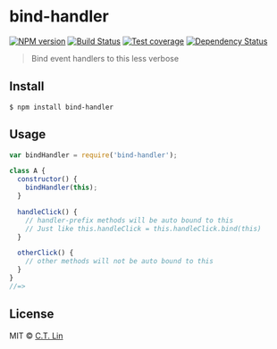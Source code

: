 # bind-handler

[![NPM version][npm-image]][npm-url]
[![Build Status][travis-image]][travis-url]
[![Test coverage][coveralls-image]][coveralls-url]
[![Dependency Status][david_img]][david_site]

> Bind event handlers to this less verbose


## Install

```
$ npm install bind-handler
```


## Usage

```js
var bindHandler = require('bind-handler');

class A {
  constructor() {
    bindHandler(this);
  }

  handleClick() {
	// handler-prefix methods will be auto bound to this
	// Just like this.handleClick = this.handleClick.bind(this)
  }

  otherClick() {
	// other methods will not be auto bound to this
  }
}
//=>
```

## License

MIT © [C.T. Lin](https://github.com/chentsulin/bind-handler)

[npm-image]: https://badge.fury.io/js/bind-handler.svg
[npm-url]: https://npmjs.org/package/bind-handler
[travis-image]: https://travis-ci.org/chentsulin/bind-handler.svg
[travis-url]: https://travis-ci.org/chentsulin/bind-handler
[coveralls-image]: https://coveralls.io/repos/chentsulin/bind-handler/badge.svg?branch=master&service=github
[coveralls-url]: https://coveralls.io/r/chentsulin/bind-handler?branch=master
[david_img]: https://david-dm.org/chentsulin/bind-handler.svg
[david_site]: https://david-dm.org/chentsulin/bind-handler

